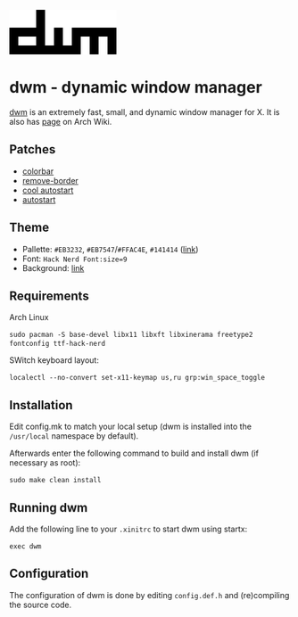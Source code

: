 ![dwm logo](dwm.png)

# dwm - dynamic window manager
[dwm](dwm.suckless.org) is an extremely fast, small, and dynamic window manager for X.
It is also has [page](https://wiki.archlinux.org/title/dwm) on Arch Wiki.


## Patches
- [colorbar](https://dwm.suckless.org/patches/colorbar/)
- [remove-border](https://dwm.suckless.org/patches/removeborder/)
- [cool autostart](https://dwm.suckless.org/patches/cool_autostart/)
- [autostart](https://dwm.suckless.org/patches/autostart/)


## Theme
- Pallette: `#EB3232`, `#EB7547`/`#FFAC4E`, `#141414` ([link](https://colorkit.co/palette/222222-444444-BBBBBB-F5F5F5-EB3232-FFAC4E/))
- Font: `Hack Nerd Font:size=9`
- Background: [link](https://rare-gallery.com/uploads/posts/924281-minimalism-red-simple-background-digital-art.png)


## Requirements
Arch Linux
```
sudo pacman -S base-devel libx11 libxft libxinerama freetype2 fontconfig ttf-hack-nerd
```
SWitch keyboard layout:
```
localectl --no-convert set-x11-keymap us,ru grp:win_space_toggle
```


## Installation
Edit config.mk to match your local setup (dwm is installed into
the `/usr/local` namespace by default).

Afterwards enter the following command to build and install dwm (if
necessary as root):
```
sudo make clean install
```


## Running dwm
Add the following line to your `.xinitrc` to start dwm using startx:
```
exec dwm
```


## Configuration
The configuration of dwm is done by editing `config.def.h`
and (re)compiling the source code.
